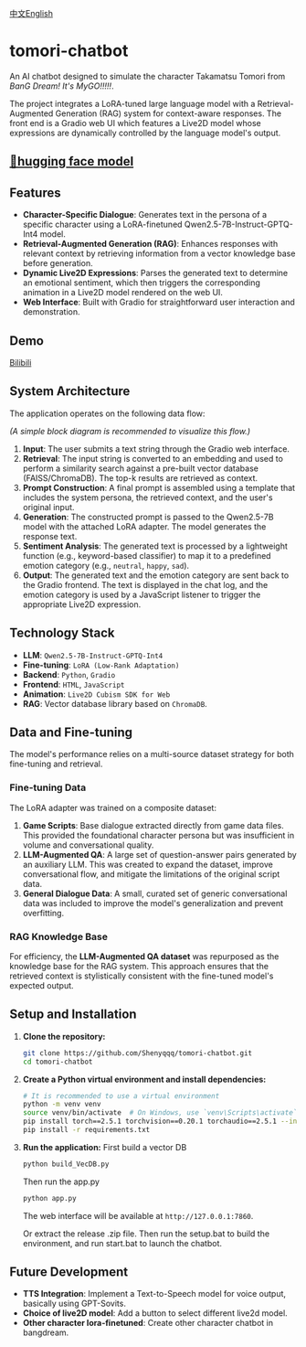 [中文](https://github.com/Shenyqqq/tomori-chatbot/blob/master/README.zh.md)[English](https://github.com/Shenyqqq/tomori-chatbot/blob/master/README.md)
# tomori-chatbot

An AI chatbot designed to simulate the character Takamatsu Tomori from *BanG Dream\! It's MyGO\!\!\!\!\!*.

The project integrates a LoRA-tuned large language model with a Retrieval-Augmented Generation (RAG) system for context-aware responses. The front end is a Gradio web UI which features a Live2D model whose expressions are dynamically controlled by the language model's output.


[🤗hugging face model](https://huggingface.co/gumigumi/qwen2.5-7B-Int4-tomori_lora)
-----

## Features

  * **Character-Specific Dialogue**: Generates text in the persona of a specific character using a LoRA-finetuned Qwen2.5-7B-Instruct-GPTQ-Int4 model.
  * **Retrieval-Augmented Generation (RAG)**: Enhances responses with relevant context by retrieving information from a vector knowledge base before generation.
  * **Dynamic Live2D Expressions**: Parses the generated text to determine an emotional sentiment, which then triggers the corresponding animation in a Live2D model rendered on the web UI.
  * **Web Interface**: Built with Gradio for straightforward user interaction and demonstration.

## Demo

[Bilibili](https://www.bilibili.com/video/BV1AU39zzESa/)

## System Architecture

The application operates on the following data flow:

*(A simple block diagram is recommended to visualize this flow.)*

1.  **Input**: The user submits a text string through the Gradio web interface.
2.  **Retrieval**: The input string is converted to an embedding and used to perform a similarity search against a pre-built vector database (FAISS/ChromaDB). The top-k results are retrieved as context.
3.  **Prompt Construction**: A final prompt is assembled using a template that includes the system persona, the retrieved context, and the user's original input.
4.  **Generation**: The constructed prompt is passed to the Qwen2.5-7B model with the attached LoRA adapter. The model generates the response text.
5.  **Sentiment Analysis**: The generated text is processed by a lightweight function (e.g., keyword-based classifier) to map it to a predefined emotion category (e.g., `neutral`, `happy`, `sad`).
6.  **Output**: The generated text and the emotion category are sent back to the Gradio frontend. The text is displayed in the chat log, and the emotion category is used by a JavaScript listener to trigger the appropriate Live2D expression.

## Technology Stack

  * **LLM**: `Qwen2.5-7B-Instruct-GPTQ-Int4`
  * **Fine-tuning**: `LoRA (Low-Rank Adaptation)`
  * **Backend**: `Python`, `Gradio`
  * **Frontend**: `HTML`, `JavaScript`
  * **Animation**: `Live2D Cubism SDK for Web`
  * **RAG**: Vector database library based on `ChromaDB`.

## Data and Fine-tuning

The model's performance relies on a multi-source dataset strategy for both fine-tuning and retrieval.

### Fine-tuning Data

The LoRA adapter was trained on a composite dataset:

1.  **Game Scripts**: Base dialogue extracted directly from game data files. This provided the foundational character persona but was insufficient in volume and conversational quality.
2.  **LLM-Augmented QA**: A large set of question-answer pairs generated by an auxiliary LLM. This was created to expand the dataset, improve conversational flow, and mitigate the limitations of the original script data.
3.  **General Dialogue Data**: A small, curated set of generic conversational data was included to improve the model's generalization and prevent overfitting.

### RAG Knowledge Base

For efficiency, the **LLM-Augmented QA dataset** was repurposed as the knowledge base for the RAG system. This approach ensures that the retrieved context is stylistically consistent with the fine-tuned model's expected output.

## Setup and Installation

1.  **Clone the repository:**

    ```bash
    git clone https://github.com/Shenyqqq/tomori-chatbot.git
    cd tomori-chatbot
    ```

2.  **Create a Python virtual environment and install dependencies:**

    ```bash
    # It is recommended to use a virtual environment
    python -m venv venv
    source venv/bin/activate  # On Windows, use `venv\Scripts\activate`
    pip install torch==2.5.1 torchvision==0.20.1 torchaudio==2.5.1 --index-url https://download.pytorch.org/whl/cu124
    pip install -r requirements.txt
    ```

3.  **Run the application:**
    First build a vector DB
    ```bash
    python build_VecDB.py
    ```
    Then run the app.py
     ```bash
    python app.py
    ```

    The web interface will be available at `http://127.0.0.1:7860`.

    Or extract the release .zip file. Then run the setup.bat to build the environment, and run start.bat to launch the chatbot.

## Future Development

  * **TTS Integration**: Implement a Text-to-Speech model for voice output, basically using GPT-Sovits.
  * **Choice of live2D model**: Add a button to select different live2d model.
  * **Other character lora-finetuned**: Create other character chatbot in bangdream.
